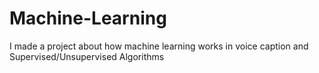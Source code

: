 # Machine-Learning
I made a project about how machine learning works in voice caption and Supervised/Unsupervised Algorithms
